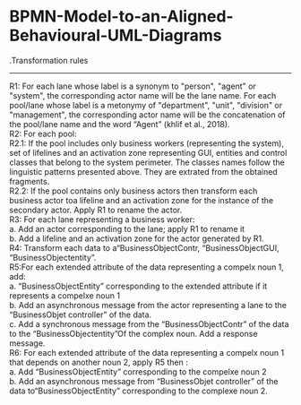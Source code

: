 # BPMN-Model-to-an-Aligned-Behavioural-UML-Diagrams


.Transformation rules<hr>
   R1: For each lane whose label is a synonym to "person", "agent" or "system", the corresponding actor name will be the lane name. For each pool/lane whose label is a metonymy of "department", "unit", "division" or "management", the corresponding actor name will be the concatenation of the pool/lane name and the word “Agent” (khlif et al., 2018).
   <br> R2: For each pool:
    <br>R2.1: If the pool includes only business workers (representing the system), set of lifelines and an activation zone representing GUI, entities and control classes that belong to the system perimeter. The classes names follow the linguistic patterns presented above. They are extrated from the obtained fragments.
   <br> R2.2: If the pool contains only business actors then transform each business actor toa lifeline and an activation zone for the instance of the secondary actor. Apply R1 to rename the actor.
   <br> R3: For each lane representing a business worker: 
       <br> a.	Add an actor corresponding to the lane; apply R1 to rename it
       <br> b.	Add a lifeline and an activation zone for the actor generated by R1.
<br>R4: Transform each data to a“BusinessObjectContr, “BusinessObjectGUI, “BusinessObjectentity”.
<br>R5:For each extended attribute of the data representing a compelx noun 1, add:
  <br>  a.	“BusinessObjectEntity” corresponding to the extended attribute if it represents a compelxe noun 1
  <br>  b.	Add an asynchronous message from the actor representing a lane to the “BusinessObjet controller” of the data.
  <br>  c.	Add a synchronous message from the “BusinessObjectContr” of the data to the “BusinessObjectentity”Of the complex noun. Add a response message.
<br>R6: For each extended attribute of the data representing a compelx noun 1 that depends on another noun 2, apply R5 then :
  <br>  a.	Add “BusinessObjectEntity” corresponding to the compelxe noun 2
  <br>  b.	Add an asynchronous message from “BusinessObjet controller” of the data to“BusinessObjectEntity” corresponding to the complexe noun 2.
